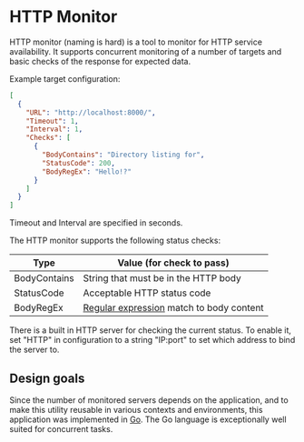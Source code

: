 # HTTP Monitor #

HTTP monitor (naming is hard) is a tool to monitor for HTTP service
availability. It supports concurrent monitoring of a number of targets
and basic checks of the response for expected data.

Example target configuration:

```json
[
  {
    "URL": "http://localhost:8000/",
    "Timeout": 1,
    "Interval": 1,
    "Checks": [
      {
        "BodyContains": "Directory listing for",
        "StatusCode": 200,
        "BodyRegEx": "Hello!?"
      }
    ]
  }
]
```

Timeout and Interval are specified in seconds.

The HTTP monitor supports the following status checks:

Type         | Value (for check to pass)
-------------|-------------------------------------
BodyContains | String that must be in the HTTP body
StatusCode   | Acceptable HTTP status code
BodyRegEx    | [Regular expression][regex] match to body content

There is a built in HTTP server for checking the current status.
To enable it, set "HTTP" in configuration to a string "IP:port" to set
which address to bind the server to.

## Design goals ##

Since the number of monitored servers depends on the application,
and to make this utility reusable in various contexts
and environments, this application was implemented in
[Go](https://golang.org/). The Go language is exceptionally
well suited for concurrent tasks.

[regex]: https://golang.org/pkg/regexp/ "Go package regexp documentation"

